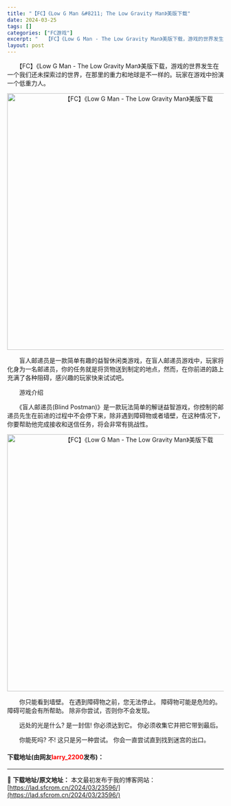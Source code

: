 ```yaml
---
title: "【FC】《Low G Man &#8211; The Low Gravity Man》美版下载"
date: 2024-03-25
tags: []
categories: ["FC游戏"]
excerpt: "　　【FC】《Low G Man - The Low Gravity Man》美版下载，游戏的世界发生在一个我们还未探索过的世界，在那里的重力和地球是不一样的。玩家在游戏中扮演一个低重力人。 　　盲人邮递员是一款简单有趣的益智休闲类游戏，在盲人邮递员游戏中，玩家将化身为一名邮递员，你的任务就是将货物&hellip;"
layout: post
---
```


 <p>　　【FC】《Low G Man - The Low Gravity Man》美版下载，游戏的世界发生在一个我们还未探索过的世界，在那里的重力和地球是不一样的。玩家在游戏中扮演一个低重力人。</p> <p align="center"><img align="" border="0" src="https://lad.sfcrom.cn/wp-content/uploads/2024/03/20240325_66019543ee0a2.png" width="596" alt="【FC】《Low G Man - The Low Gravity Man》美版下载" /></p> <p>　　盲人邮递员是一款简单有趣的益智休闲类游戏，在盲人邮递员游戏中，玩家将化身为一名邮递员，你的任务就是将货物送到制定的地点，然而，在你前进的路上充满了各种阻碍，感兴趣的玩家快来试试吧。</p> <p>　　游戏介绍</p> <p>　　《盲人邮递员(Blind Postman)》是一款玩法简单的解谜益智游戏，你控制的邮递员先生在前进的过程中不会停下来，除非遇到障碍物或者墙壁，在这种情况下，你要帮助他完成接收和送信任务，将会非常有挑战性。</p> <p align="center"><img align="" border="0" src="https://lad.sfcrom.cn/wp-content/uploads/2024/03/20240325_660195454d7f2.png" width="597" alt="【FC】《Low G Man - The Low Gravity Man》美版下载" /></p> <p>　　你只能看到墙壁。 在遇到障碍物之前，您无法停止。 障碍物可能是危险的。 障碍可能会有所帮助。 除非你尝试，否则你不会发现。</p> <p>　　远处的光是什么? 是一封信! 你必须达到它。 你必须收集它并把它带到最后。</p> <p>　　你能死吗? 不! 这只是另一种尝试。 你会一直尝试直到找到迷宫的出口。</p> <p><h4>下载地址(由网友<font color="red">larry_2200</font>发布)：</h4></p> 

---
📖 **下载地址/原文地址：** 本文最初发布于我的博客网站：[https://lad.sfcrom.cn/2024/03/23596/](https://lad.sfcrom.cn/2024/03/23596/)
